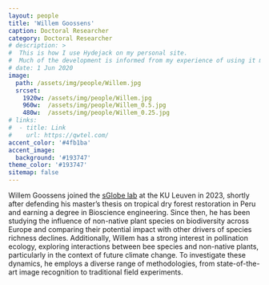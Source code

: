 ```yaml
---
layout: people
title: 'Willem Goossens'
caption: Doctoral Researcher
category: Doctoral Researcher
# description: >
#  This is how I use Hydejack on my personal site. 
#  Much of the development is informed from my experience of using it myself, creating a tight feedback loop.
# date: 1 Jun 2020
image: 
  path: /assets/img/people/Willem.jpg
  srcset: 
    1920w: /assets/img/people/Willem.jpg
    960w:  /assets/img/people/Willem_0.5.jpg
    480w:  /assets/img/people/Willem_0.25.jpg
# links:
#  - title: Link
#    url: https://qwtel.com/
accent_color: '#4fb1ba'
accent_image:
  background: '#193747'
theme_color: '#193747'
sitemap: false
---
```


Willem Goossens joined the [sGlobe lab](https://www.sglobelab.com) at the KU Leuven in 2023, shortly after defending his master’s thesis on tropical dry forest restoration in Peru and earning a degree in Bioscience engineering. Since then, he has been studying the influence of non-native plant species on biodiversity across Europe and comparing their potential impact with other drivers of species richness declines. Additionally, Willem has a strong interest in pollination ecology, exploring interactions between bee species and non-native plants, particularly in the context of future climate change. To investigate these dynamics, he employs a diverse range of methodologies, from state-of-the-art image recognition to traditional field experiments.



